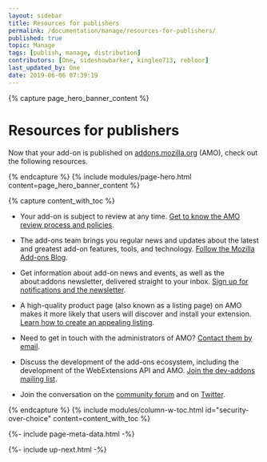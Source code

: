 ```yaml
---
layout: sidebar
title: Resources for publishers
permalink: /documentation/manage/resources-for-publishers/
published: true
topic: Manage
tags: [publish, manage, distribution]
contributors: [One, sideshowbarker, kingleo713, rebloor]
last_updated_by: One
date: 2019-06-06 07:39:19
---
```


<!-- Page Hero Banner -->

{% capture page_hero_banner_content %}

# Resources for publishers

Now that your add-on is published on [addons.mozilla.org](https://addons.mozilla.org/) (AMO), check out the following resources.

{% endcapture %}
{% include modules/page-hero.html
	content=page_hero_banner_content
%}

<!-- END: Page Hero Banner -->

<!-- Content with Table of Contents Module -->

{% capture content_with_toc %}

- Your add-on is subject to review at any time. [Get to know the AMO review process and policies](/documentation/publish/add-on-policies/).

- The add-ons team brings you regular news and updates about the latest and greatest add-on features, tools, and technology. [Follow the Mozilla Add-ons Blog](https://blog.mozilla.org/addons/).

- Get information about add-on news and events, as well as the about:addons newsletter, delivered straight to your inbox. [Sign up for notifications and the newsletter](https://addons.mozilla.org/firefox/users/edit#acct-notify/).

- A high-quality product page (also known as a listing page) on AMO makes it more likely that users will discover and install your extension. [Learn how to create an appealing listing](/documentation/develop/create-an-appealing-listing/).

- Need to get in touch with the administrators of AMO? [Contact them by email](mailto:amo-admins@mozilla.com).

- Discuss the development of the add-ons ecosystem, including the development of the WebExtensions API and AMO. [Join the dev-addons mailing list](https://mail.mozilla.org/listinfo/dev-addons/).

- Join the conversation on the [community forum](https://discourse.mozilla.org/c/add-ons) and on [Twitter](https://twitter.com/mozamo).

{% endcapture %}
{% include modules/column-w-toc.html
  id="security-over-choice"
  content=content_with_toc
%}

<!-- END: Content with Table of Contents -->

<!-- Meta Data -->

{%- include page-meta-data.html -%}

<!-- END: Meta Data -->

<!-- Up Next -->

{%- include up-next.html -%}

<!-- END: Up Next -->
